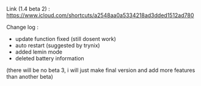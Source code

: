 Link (1.4 beta 2) : https://www.icloud.com/shortcuts/a2548aa0a5334218ad3dded1512ad780

Change log :

- update function fixed (still dosent work)
- auto restart (suggested by trynix)
- added lemin mode 
- deleted battery information

(there will be no beta 3, i will just make final version and add more features than another beta) 